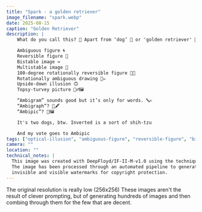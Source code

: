 ```yaml
---
title: "Spark - a golden retriever"
image_filename: "spark.webp"
date: 2025-08-15
caption: "Golden Retriever"
description: |
    What do you call this? 🤔 Apart from ‘dog’ 🐶 or 'golden retriever' 🦮

    Ambiguous figure 🌀
    Reversible figure 🔄
    Bistable image ↔️
    Multistable image 🔁
    180-degree rotationally reversible figure 🔄🔢
    Rotationally ambiguous drawing 🔄✏️
    Upside-down illusion 🙃
    Topsy-turvey picture 🤹‍♂️🖼️

    “Ambigram” sounds good but it’s only for words. 🔤✍️
    “Ambigraph”? 🤔🖋️
    “Ambipic”? 🤔🖼️

    It's two dogs, btw. Inverted is a sort of shih-tzu

    And my vote goes to Ambipic
tags: ["optical-illusion", "ambiguous-figure", "reversible-figure", "bistable-image", "multistable-image", "rotational-ambiguity", "180-degree-rotation", "upside-down-illusion", "topsy-turvy", "ambipic", "dogs", "golden-retriever", "shih-tzu", "canine-art", "generative-ai", "deep-floyd"]
camera: ""
location: ""
technical_notes: |
  This image was created with DeepFloyd/IF-II-M-v1.0 using the technique described by [Geng, Park & Owens, 2024](https://dangeng.github.io/visual_anagrams/)
  The image has been processed through an automated pipeline to generate both 
  invisible and visible watermarks for copyright protection.
---
```


The original resolution is really low (256x256)
These images aren't the result of clever prompting, but of generating hundreds of images and then combing through them for the few that are decent.
